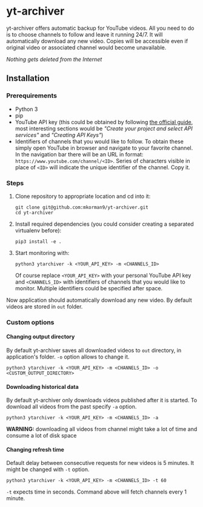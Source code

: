 # yt-archiver
yt-archiver offers automatic backup for YouTube videos. All you need to do is to choose channels to follow and leave it
running 24/7. It will automatically download any new video. Copies will be accessible even if original video or
associated channel would become unavailable.

*Nothing gets deleted from the Internet*

## Installation

### Prerequirements
- Python 3
- pip
- YouTube API key (this could be obtained by following 
[the official guide](https://developers.google.com/youtube/registering_an_application), most interesting sections would be 
*"Create your project and select API services"* and *"Creating API Keys"*)
- Identifiers of channels that you would like to follow. To obtain these simply open YouTube in browser and navigate to your favorite channel. 
In the navigation bar there will be an URL in format: ```https://www.youtube.com/channel/<ID>```. Series of characters
visible in place of  ```<ID>``` will indicate the unique identifier of the channel. Copy it.

### Steps
1. Clone repository to appropriate location and cd into it:
    ```
    git clone git@github.com:mkorman9/yt-archiver.git
    cd yt-archiver
    ```
2. Install required dependencies (you could consider creating a separated virtualenv before):
    ```
    pip3 install -e .
    ```
3. Start monitoring with:
    ```
    python3 ytarchiver -k <YOUR_API_KEY> -m <CHANNELS_ID>
    ```
    Of course replace ```<YOUR_API_KEY>``` with your personal YouTube API key and ```<CHANNELS_ID>``` with identifiers of
    channels that you would like to monitor. Multiple identifiers could be specified after space.

Now application should automatically download any new video. By default videos are stored in ```out``` folder. 


### Custom options
#### Changing output directory
By default yt-archiver saves all downloaded videos to ```out``` directory, in application's folder.
```-o``` option allows to change it.
```
python3 ytarchiver -k <YOUR_API_KEY> -m <CHANNELS_ID> -o <CUSTOM_OUTPUT_DIRECTORY>
```

#### Downloading historical data
By default yt-archiver only downloads videos published after it is started. To download all videos from the past specify
```-a``` option.
```
python3 ytarchiver -k <YOUR_API_KEY> -m <CHANNELS_ID> -a
```
**WARNING:** downloading all videos from channel might take a lot of time and consume a lot of disk space

#### Changing refresh time
Default delay between consecutive requests for new videos is 5 minutes. It might be changed with ```-t``` option.
```
python3 ytarchiver -k <YOUR_API_KEY> -m <CHANNELS_ID> -t 60
```
```-t``` expects time in seconds. Command above will fetch channels every 1 minute.
